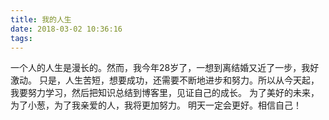 ```yaml
---
title: 我的人生
date: 2018-03-02 10:36:16
tags:
---
```

一个人的人生是漫长的。然而，我今年28岁了，一想到离结婚又近了一步，我好激动。 
只是，人生苦短，想要成功，还需要不断地进步和努力。所以从今天起，我要努力学习，然后把知识总结到博客里，见证自己的成长。
为了美好的未来，为了小葱，为了我亲爱的人，我将更加努力。
明天一定会更好。相信自己！